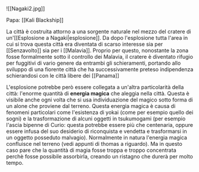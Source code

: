 ![[Nagaki2.jpg]]

Papa: [[Kali Blackship]]

La città è costruita attorno a una sorgente naturale nel mezzo del cratere di un'[[Esplosione a Nagaki|esplosione]]. Da dopo l'esplosione tutta l'area in cui si trova questa città era diventata di scarso interesse sia per [[Senzavolto]] sia per i [[Malavia]]. Proprio per questo, nonostante la zona fosse formalmente sotto il controllo dei Malavia, il cratere è diventato rifugio per fuggitivi di vario genere da entrambi gli schieramenti, portando allo sviluppo di una fiorente città che ha successivamente preteso indipendenza schierandosi con le città libere dei [[Panama]]

L'esplosione potrebbe però essere collegata a un'altra particolarità della città: l'enorme quantità di **energia magica** che aleggia nella città. Questa è visibile anche ogni volta che si usa individuazione del magico sotto forma di un alone che proviene dal terreno.
Questa energia magica è causa di fenomeni particolari come l'esistenza di yokai (come per esempio quello dei sogni) e la trasformazione di alcuni oggetti in tsukumogami (per esempio l'ascia bipenne di Curio: questa potrebbe essere più che centenaria, oppure essere infusa del suo desiderio di riconquista e vendetta e trasformarsi in un oggetto posseduto malvagio).
Normalmente in natura l'energia magica confluisce nel terreno (vedi appunti di thomas a riguardo). Ma in questo caso pare che la quantità di magia fosse troppa e troppo concentrata perchè fosse possibile assorbirla, creando un ristagno che durerà per molto tempo.